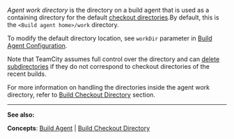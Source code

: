 [//]: # (title: Agent Work Directory)
[//]: # (auxiliary-id: Agent Work Directory)

_Agent work directory_ is the directory on a build agent that is used as a containing directory for the default [checkout directories](build-checkout-directory.md).By default, this is the `<Build agent home>/work` directory.

To modify the default directory location, see `workDir` parameter in [Build Agent Configuration](build-agent-configuration.md).

<note>

Note that TeamCity assumes full control over the directory and can [delete subdirectories](build-checkout-directory.md#Automatic+Checkout+Directory+Cleaning) if they do not correspond to checkout directories of the recent builds.
</note>

For more information on handling the directories inside the agent work directory, refer to [Build Checkout Directory](build-checkout-directory.md) section.


[//]: # (Internal note. Do not delete. "Agent Work Directoryd10e43.txt")    


 __  __

__See also:__

__Concepts__: [Build Agent](build-agent.md) | [Build Checkout Directory](build-checkout-directory.md)
